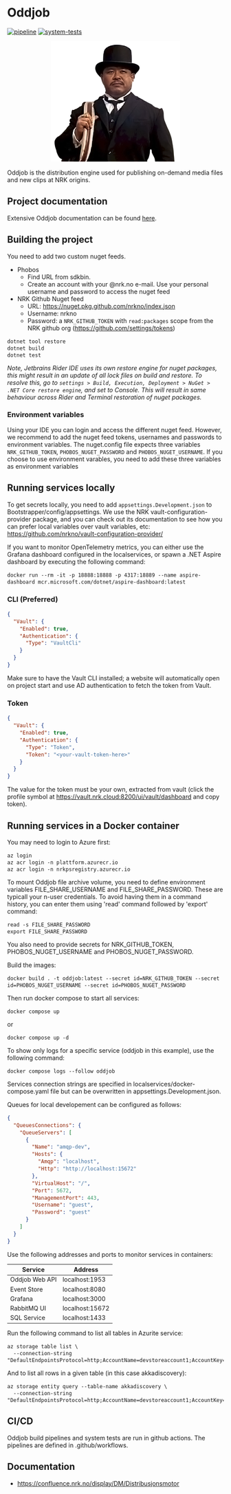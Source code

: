 # Oddjob

[![pipeline](https://github.com/nrkno/distribution-oddjob/actions/workflows/pipeline.yml/badge.svg)](https://github.com/nrkno/distribution-oddjob/actions/workflows/pipeline.yml)
[![system-tests](https://github.com/nrkno/distribution-oddjob/actions/workflows/system-tests.yml/badge.svg)](https://github.com/nrkno/distribution-oddjob/actions/workflows/system-tests.yml)

<p align="center">
  <img src="./assets/oddjob.png" alt="Picture of Oddjob">
</p>

Oddjob is the distribution engine used for publishing on-demand media files and new clips at NRK origins.

## Project documentation

Extensive Oddjob documentation can be found [here](documentation/Index%20📇.md).

## Building the project

You need to add two custom nuget feeds.

- Phobos
  - Find URL from sdkbin. 
  - Create an account with your @nrk.no e-mail. Use your personal username and password to access the nuget feed
- NRK Github Nuget feed
  - URL: https://nuget.pkg.github.com/nrkno/index.json
  - Username: nrkno
  - Password: a `NRK_GITHUB_TOKEN` with `read:packages` scope from the NRK github org (https://github.com/settings/tokens)

```shell
dotnet tool restore
dotnet build
dotnet test
```

_Note, Jetbrains Rider IDE uses its own restore engine for nuget packages, this might result in an update of all lock files on build and restore.
To resolve this, go to `settings > Build, Execution, Deployment > NuGet > .NET Core restore engine`, and set to Console.
This will result in same behaviour across Rider and Terminal restoration of nuget packages._

### Environment variables
Using your IDE you can login and access the different nuget feed. However, we recommend to add the nuget feed tokens, usernames and passwords to environment variables. The nuget.config file expects three variables `NRK_GITHUB_TOKEN`, `PHOBOS_NUGET_PASSWORD` and `PHOBOS_NUGET_USERNAME`. If you choose to use environment varables, you need to add these three variables as environment variables   

## Running services locally
To get secrets locally, you need to add `appsettings.Development.json` to Bootstrapper/config/appsettings.
We use the NRK vault-configuration-provider package, and you can check out its documentation to see how you can prefer local variables over vault variables, etc: https://github.com/nrkno/vault-configuration-provider/

If you want to monitor OpenTelemetry metrics, you can either use the Grafana dashboard configured in the localservices, or spawn a .NET Aspire dashboard by executing the following command:

```shell
docker run --rm -it -p 18888:18888 -p 4317:18889 --name aspire-dashboard mcr.microsoft.com/dotnet/aspire-dashboard:latest
```

### CLI (Preferred)

```json
{
  "Vault": {
    "Enabled": true,
    "Authentication": {
      "Type": "VaultCli"
    }
  }
}
```
Make sure to have the Vault CLI installed; a website will automatically open on project start and use AD authentication to fetch the token from Vault.

### Token

```json
{
  "Vault": {
    "Enabled": true,
    "Authentication": {
      "Type": "Token",
      "Token": "<your-vault-token-here>"
    }
  }
}
```
The value for the token must be your own, extracted from vault (click the profile symbol at https://vault.nrk.cloud:8200/ui/vault/dashboard and copy token).

## Running services in a Docker container
You may need to login to Azure first:
```shell
az login
az acr login -n plattform.azurecr.io
az acr login -n nrkpsregistry.azurecr.io
```

To mount Oddjob file archive volume, you need to define environment variables FILE_SHARE_USERNAME and FILE_SHARE_PASSWORD.
These are typicall your n-user credentials. To avoid having them in a command history, you can enter them using 'read' command followed by 'export' command:
```shell
read -s FILE_SHARE_PASSWORD
export FILE_SHARE_PASSWORD
```

You also need to provide secrets for NRK_GITHUB_TOKEN, PHOBOS_NUGET_USERNAME and PHOBOS_NUGET_PASSWORD.

Build the images:
```shell
docker build . -t oddjob:latest --secret id=NRK_GITHUB_TOKEN --secret id=PHOBOS_NUGET_USERNAME --secret id=PHOBOS_NUGET_PASSWORD
```

Then run docker compose to start all services:
```shell
docker compose up
```
or
```shell
docker compose up -d
```
To show only logs for a specific service (oddjob in this example), use the following command:
```shell
docker compose logs --follow oddjob
```

Services connection strings are specified in localservices/docker-compose.yaml file but can be overwritten in appsettings.Development.json.

Queues for local developement can be configured as follows:

```json
{
  "QueuesConnections": {
    "QueueServers": [
      {
        "Name": "amqp-dev",
        "Hosts": {
          "Amqp": "localhost",
          "Http": "http://localhost:15672"
        },
        "VirtualHost": "/",
        "Port": 5672,
        "ManagementPort": 443,
        "Username": "guest",
        "Password": "guest"
      }
    ]
  }
}
```

Use the following addresses and ports to monitor services in containers:

| Service        | Address         |
|----------------|-----------------|
| Oddjob Web API | localhost:1953  |
| Event Store    | localhost:8080  |
| Grafana        | localhost:3000  |
| RabbitMQ UI    | localhost:15672 |
| SQL Service    | localhost:1433  |


Run the following command to list all tables in Azurite service:
```shell
az storage table list \
  --connection-string "DefaultEndpointsProtocol=http;AccountName=devstoreaccount1;AccountKey=Eby8vdM02xNOcqFlqUwJPLlmEtlCDXJ1OUzFT50uSRZ6IFsuFq2UVErCz4I6tq/K1SZFPTOtr/KBHBeksoGMGw==;TableEndpoint=http://127.0.0.1:10002/devstoreaccount1;"
```
And to list all rows in a given table (in this case akkadiscovery):
```shell
az storage entity query --table-name akkadiscovery \
  --connection-string "DefaultEndpointsProtocol=http;AccountName=devstoreaccount1;AccountKey=Eby8vdM02xNOcqFlqUwJPLlmEtlCDXJ1OUzFT50uSRZ6IFsuFq2UVErCz4I6tq/K1SZFPTOtr/KBHBeksoGMGw==;TableEndpoint=http://127.0.0.1:10002/devstoreaccount1;"
```

## CI/CD
Oddjob build pipelines and system tests are run in github actions. The pipelines are defined in .github/workflows.

## Documentation

* https://confluence.nrk.no/display/DM/Distribusjonsmotor
